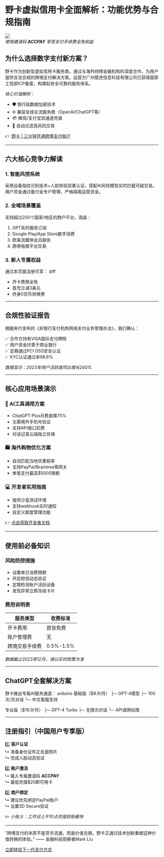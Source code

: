 # 野卡虚拟信用卡全面解析：功能优势与合规指南

![](https://bbtdd.com/yeka)  
*使用邀请码 **ACCPAY** 享受支付手续费全免权益*

## 为什么选择数字支付新方案？

野卡作为创新型虚拟信用卡服务商，通过与海外持牌金融机构的深度合作，为用户提供合法合规的跨境支付解决方案。运营方广州壁虎信息科技有限公司已获得国家工信部ICP备案，构建起安全可靠的服务体系。

*核心价值解析*：
- 🛡️ 银行级数据加密技术
- 🌐 兼容全球主流服务商（OpenAI/ChatGPT等）
- 💳 微信/支付宝双通道充值
- 🚫 自动过滤高风险交易

👉 [野卡 | 三分钟开通跨境支付账户](https://bbtdd.com/yeka)

---

## 六大核心竞争力解读

### 1. 智能风控系统
采用设备指纹识别技术+人脸核验双重认证，搭配AI风险模型实时拦截可疑交易。用户资金通过备付金专户管理，严格隔离运营资金。

### 2. 全域场景覆盖
支持超过200个国家/地区的商户平台，涵盖：
1. GPT系列服务订阅
2. Google Play/App Store数字消费
3. 欧美流媒体会员服务
4. 跨境电商平台交易

### 3. 新人专属权益
通过本页面注册可享：
diff
+ 开卡费用全免
+ 首充立减3美元
+ 终身0货币转换费


---

## 合规性验证报告

根据央行发布的《非银行支付机构网络支付业务管理办法》，我们确认：

✅ 合作方持有VISA国际支付牌照  
✅ 用户资金托管于商业银行  
✅ 定期通过PCI DSS安全认证  
✅ KYC认证通过率98.6%  

*数据显示：2023年用户活跃度同比增长240%*

---

## 核心应用场景演示

### 📝 AI工具调用方案
- ChatGPT Plus月费直降75%
- 无需境外手机号验证
- 支持API接口扣费
- 对话记录云端独立存储

### 🛍️ 海外购物优化方案
- 自动匹配当地优惠税率
- 支持PayPal/Braintree等网关
- 单笔支付最高$5000限额

### 💻 开发者实用指南
- 提供沙盒测试环境
- 支持webhook实时通知
- 自定义额度管理功能

👉 [点击获取开发者文档](https://bbtdd.com/yeka)

---

## 使用前必备知识

### 风险防控措施
- 设置单日消费限额
- 开启短信动态验证
- 定期检测账户活跃设备
- 发现异常立即冻结卡片

### 费用说明表
| 服务类型       | 收费标准        |
|----------------|----------------|
| 开卡费用       | 首张免费       |
| 账户管理费     | 无             |
| 跨境交易手续费 | 0.5%-1.5%      |

*数据截止2023年12月，请以实时政策为准*

---

## ChatGPT全套解决方案

野卡推出专属AI服务通道：
arduino
基础版（$9.9/月）
  ├─ GPT-4模型
  ├─ 100次/天对话
  └─ 中文客服支持

专业版（$19.9/月）
  ├─ GPT-4 Turbo
  ├─ 无限次对话
  └─ API调用权限


---

## 注册指引（中国用户专享版）

1️⃣ **客户认证**  
   ↳ 准备身份证件正反面照片  
   ↳ 完成人脸动态验证  

2️⃣ **账户激活**  
   ↳ 输入专属邀请码 **ACCPAY**  
   ↳ 最低充值$20即可用卡  

3️⃣ **商户绑定**  
   ↳ 建议优先绑定PayPal账户  
   ↳ 设置3D Secure验证  

✏️ *小贴士：工作日上午10点充值到账最快*

---

“跨境支付的本质不是货币流通，而是价值兑换。野卡正通过技术创新重塑这种价值转换的体验。” —— 金融科技观察者Mark Liu  

[立即体验下一代支付方式](https://bbtdd.com/yeka)